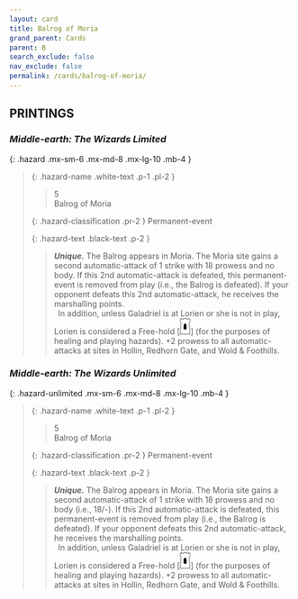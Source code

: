 ```yaml
---
layout: card
title: Balrog of Moria
grand_parent: Cards
parent: B
search_exclude: false
nav_exclude: false
permalink: /cards/balrog-of-moria/
---
```


## PRINTINGS


### _Middle-earth: The Wizards Limited_

{: .hazard .mx-sm-6 .mx-md-8 .mx-lg-10 .mb-4 }
> {: .hazard-name .white-text .p-1 .pl-2 }
> > <div class="hazard-mp">5</div>
> > <div class="card-name">Balrog of Moria</div>
>
> {: .hazard-classification .pr-2 }
> Permanent-event
>
> {: .hazard-text .black-text .p-2 }
> > _**Unique.**_ The Balrog appears in Moria. The Moria site gains a second automatic-attack of 1 strike with 18 prowess and no body. If this 2nd automatic-attack is defeated, this permanent-event is removed from play (i.e., the Balrog is defeated). If your opponent defeats this 2nd automatic-attack, he receives the marshalling points. <br>&ensp;In addition, unless Galadriel is at Lorien or she is not in play, Lorien is considered a Free-hold \[![](/assets/images/free-hold.svg)] (for the purposes of healing and playing hazards). +2 prowess to all automatic-attacks at sites in Hollin, Redhorn Gate, and Wold & Foothills. 
>

### _Middle-earth: The Wizards Unlimited_

{: .hazard-unlimited .mx-sm-6 .mx-md-8 .mx-lg-10 .mb-4 }
> {: .hazard-name .white-text .p-1 .pl-2 }
> > <div class="hazard-mp">5</div>
> > <div class="card-name">Balrog of Moria</div>
>
> {: .hazard-classification .pr-2 }
> Permanent-event
>
> {: .hazard-text .black-text .p-2 }
> > _**Unique.**_ The Balrog appears in Moria. The Moria site gains a second automatic-attack of 1 strike with 18 prowess and no body (i.e., 18/-). If this 2nd automatic-attack is defeated, this permanent-event is removed from play (i.e., the Balrog is defeated). If your opponent defeats this 2nd automatic-attack, he receives the marshalling points. <br>&ensp;In addition, unless Galadriel is at Lorien or she is not in play, Lorien is considered a Free-hold \[![](/assets/images/free-hold.svg)] (for the purposes of healing and playing hazards). +2 prowess to all automatic-attacks at sites in Hollin, Redhorn Gate, and Wold & Foothills. 
>

